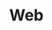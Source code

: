 ---
layout: tag-list
type: tag
title: Web
slug: WEB
category: HTB
sidebar: false
description: >
   Es una portal​ o cibersitio es una colección de páginas web relacionadas y comunes a un dominio de internet o subdominio .
---